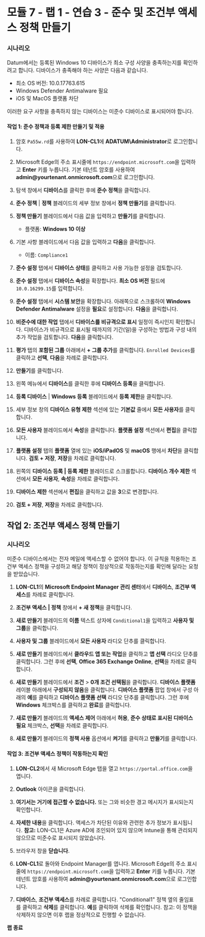 ﻿# 모듈 7 - 랩 1 - 연습 3 - 준수 및 조건부 액세스 정책 만들기 

### 시나리오

Datum에서는 등록된 Windows 10 디바이스가 최소 구성 사양을 충족하는지를 확인하려고 합니다.  디바이스가 충족해야 하는 사양은 다음과 같습니다.

* 최소 OS 버전: 10.0.17763.615
* Windows Defender Antimalware 필요
* iOS 및 MacOS 플랫폼 차단

이러한 요구 사항을 충족하지 않는 디바이스는 미준수 디바이스로 표시되어야 합니다.

#### 작업 1: 준수 정책과 등록 제한 만들기 및 적용

1.  암호 `Pa55w.rd`를 사용하여 **LON-CL1**에 **ADATUM\\Administrator**로 로그인합니다. 

2.  Microsoft Edge의 주소 표시줄에 `https://endpoint.microsoft.com`을 입력하고 **Enter** 키를 누릅니다. 기본 테넌트 암호를 사용하여 **admin\@yourtenant.onmicrosoft.com**으로 로그인합니다.

3.  탐색 창에서 **디바이스**를 클릭한 후에 **준수 정책**을 클릭합니다.

4.  **준수 정책** | **정책** 블레이드의 세부 정보 창에서 **정책 만들기**를 클릭합니다.

5.  **정책 만들기** 블레이드에서 다음 값을 입력하고 **만들기**를 클릭합니다.

    -  플랫폼: **Windows 10 이상**

6.  기본 사항 블레이드에서 다음 값을 입력하고 **다음**을 클릭합니다.

    -  이름: `Compliance1`

7.  **준수 설정** 탭에서 **디바이스 상태**를 클릭하고 사용 가능한 설정을 검토합니다.

8.  **준수 설정** 탭에서 **디바이스 속성**을 확장합니다. **최소 OS 버전** 필드에 `10.0.16299.15`를 입력합니다.

9.  **준수 설정** 탭에서 **시스템 보안**을 확장합니다. 아래쪽으로 스크롤하여 
    **Windows Defender Antimalware** 설정을 **필요**로 설정합니다. **다음**을 클릭합니다.

10. **비준수에 대한 작업** 탭에서 **디바이스를 비규격으로 표시** 일정이 즉시인지 확인합니다. 디바이스가 비규격으로 표시될 때까지의 기간(일)을 구성하는 방법과 구성 내의 추가 작업을 검토합니다. **다음**을 클릭합니다. 

11. **평가** 탭의 **포함된 그룹** 아래에서 **+ 그룹 추가**를 클릭합니다. `Enrolled Devices`를 클릭하고 **선택**, **다음**을 차례로 클릭합니다.

12. **만들기**를 클릭합니다.

13. 왼쪽 메뉴에서 **디바이스**를 클릭한 후에 **디바이스 등록**을 클릭합니다.

14. **등록 디바이스** | **Windows 등록** 블레이드에서 **등록 제한**을 클릭합니다.

15. 세부 정보 창의 **디바이스 유형 제한** 섹션에 있는 **기본값** 줄에서 **모든 사용자**를 클릭합니다.
    
16. **모든 사용자** 블레이드에서 **속성**을 클릭합니다. **플랫폼 설정** 섹션에서 **편집**을 클릭합니다.

17. **플랫폼 설정** 탭의 **플랫폼** 열에 있는 **iOS/iPadOS** 및 **macOS** 행에서 **차단**을 클릭합니다. **검토 + 저장**, **저장**을 차례로 클릭합니다.

18. 왼쪽의 **디바이스 등록 | 등록 제한** 블레이드로 스크롤합니다. **디바이스 개수 제한** 섹션에서 **모든 사용자**, **속성**을 차례로 클릭합니다.

19. **디바이스 제한** 섹션에서 **편집**을 클릭하고 값을 **3**으로 변경합니다.  

20. **검토 + 저장**, **저장**을 차례로 클릭합니다.


## 작업 2: 조건부 액세스 정책 만들기

### 시나리오 

미준수 디바이스에서는 전자 메일에 액세스할 수 없어야 합니다. 이 규칙을 적용하는 조건부 액세스 정책을 구성하고 해당 정책이 정상적으로 작동하는지를 확인해 달라는 요청을 받았습니다.


1.  **LON-CL1**의 **Microsoft Endpoint Manager 관리 센터**에서 **디바이스**, **조건부 액세스**를 차례로 클릭합니다.

2.  **조건부 액세스 | 정책** 창에서 **+ 새 정책**을 클릭합니다.

3.  **새로 만들기** 블레이드의 **이름** 텍스트 상자에 `Conditional1`을 입력하고 **사용자 및 그룹**을 클릭합니다.

4.  **사용자 및 그룹** 블레이드에서 **모든 사용자** 라디오 단추를 클릭합니다.

5.  **새로 만들기** 블레이드에서 **클라우드 앱 또는 작업**을 클릭하고 **앱 선택** 라디오 단추를 클릭합니다. 그런 후에 **선택**, **Office 365 Exchange Online**, **선택**을 차례로 클릭합니다.

6.  **새로 만들기** 블레이드에서 **조건** > **0개 조건 선택됨**을 클릭합니다. **디바이스 플랫폼** 레이블 아래에서 **구성되지 않음**을 클릭합니다. **디바이스 플랫폼** 팝업 창에서 구성 아래의 **예**를 클릭하고 **디바이스 플랫폼 선택** 라디오 단추를 클릭합니다. 그런 후에 **Windows** 체크박스를 클릭하고 **완료**를 클릭합니다.

7.  **새로 만들기** 블레이드의 **액세스 제어** 아래에서 **허용**, **준수 상태로 표시된 디바이스 필요** 체크박스, **선택**을 차례로 클릭합니다.

8.  **새로 만들기** 블레이드의 **정책 사용** 옵션에서 **켜기**를 클릭하고 **만들기**를 클릭합니다.

#### 작업 3: 조건부 액세스 정책이 작동하는지 확인

1.  **LON-CL2**에서 새 Microsoft Edge 탭을 열고 `https://portal.office.com`을 엽니다.

2.  **Outlook** 아이콘을 클릭합니다. 

3.  **여기서는 거기에 접근할 수 없습니다.** 또는 그와 비슷한 경고 메시지가 표시되는지 확인합니다.

4.  **자세한 내용**을 클릭합니다. 액세스가 차단된 이유와 관련한 추가 정보가 표시됩니다. **참고:** LON-CL1은 Azure AD에 조인되어 있지 않으며 Intune을 통해 관리되지 않으므로 미준수로 표시되지 않았습니다.

5.  브라우저 창을 **닫습니다**.

6.  **LON-CL1**로 돌아와 Endpoint Manager를 엽니다. Microsoft Edge의 주소 표시줄에 `https://endpoint.microsoft.com`을 입력하고 **Enter** 키를 누릅니다. 기본 테넌트 암호를 사용하여 **admin\@yourtenant.onmicrosoft.com**으로 로그인합니다.

7.  **디바이스**, **조건부 액세스**를 차례로 클릭합니다. "Conditional1" 정책 옆의 줄임표를 클릭하고 **삭제**를 클릭합니다.  **예**를 클릭하여 삭제를 확인합니다.  참고: 이 정책을 삭제하지 않으면 이후 랩을 정상적으로 진행할 수 없습니다.



**랩 종료**
